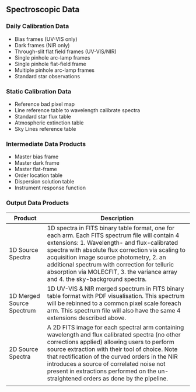 ## Spectroscopic Data

### Daily Calibration Data

* Bias frames (UV-VIS only)
* Dark frames (NIR only)
* Through-slit flat field frames (UV-VIS/NIR)
* Single pinhole arc-lamp frames
* Single pinhole flat-field frame
* Multiple pinhole arc-lamp frames
* Standard star observations

### Static Calibration Data

* Reference bad pixel map 
* Line reference table to wavelength calibrate spectra
* Standard star flux table
* Atmospheric extinction table
* Sky Lines reference table

### Intermediate Data Products

* Master bias frame
* Master dark frame
* Master flat-frame
* Order location table
* Dispersion solution table
* Instrument response function

### Output Data Products

| Product                   | Description                                                                                                                                                                                                                                                                                                                                                                                                   |
| ------------------------- | ------------------------------------------------------------------------------------------------------------------------------------------------------------------------------------------------------------------------------------------------------------------------------------------------------------------------------------------------------------------------------------------------------------- |
| 1D Source Spectra         | 1D spectra in FITS binary table format, one for each arm.  Each FITS spectrum file will contain 4 extensions:  1. Wavelength- and flux-calibrated spectra with absolute flux correction via scaling to acquisition image source photometry, 2. an additional spectrum with correction for telluric absorption via MOLECFIT, 3. the variance array and 4. the sky-background spectra.      |
| 1D Merged Source Spectrum | 1D UV-VIS & NIR merged spectrum in FITS binary table format with PDF visualisation.  This spectrum will be rebinned to a common pixel scale foreach arm.  This spectrum file will also have the same 4 extensions described above.                                                                                                                                 |
| 2D Source Spectra         | A 2D FITS image for each spectral arm containing wavelength and flux calibrated spectra (no other corrections applied) allowing users to perform source extraction with their tool of choice. Note that rectification of the curved orders in the NIR introduces a source of correlated noise not present in extractions performed on the un-straightened orders as done by the pipeline. |
                                                                                                                                                     |
